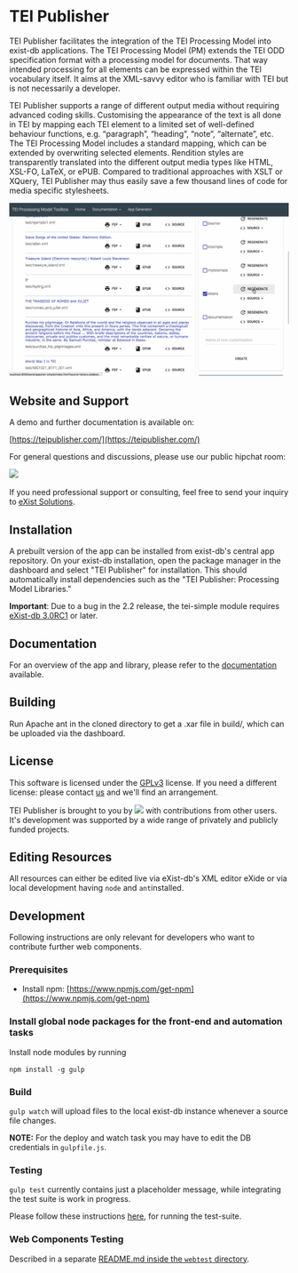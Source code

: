 # TEI Publisher

TEI Publisher facilitates the integration of the TEI Processing Model into exist-db applications. The TEI Processing Model (PM) extends the TEI ODD specification format with a processing model for documents. That way intended processing for all elements can be expressed within the TEI vocabulary itself. It aims at the XML-savvy editor who is familiar with TEI but is not necessarily a developer.

TEI Publisher supports a range of different output media without requiring advanced coding skills. Customising the appearance of the text is all done in TEI by mapping each TEI element to a limited set of well-defined behaviour functions, e.g. “paragraph”, “heading”, “note”, “alternate”, etc. The TEI Processing Model includes a standard mapping, which can be extended by overwriting selected elements. Rendition styles are transparently translated into the different output media types like HTML, XSL-FO, LaTeX, or ePUB. Compared to traditional approaches with XSLT or XQuery, TEI Publisher may thus easily save a few thousand lines of code for media specific stylesheets.

![Editing an ODD](data/doc/EditODD.gif)

## Website and Support

A demo and further documentation is available on:

[https://teipublisher.com/](https://teipublisher.com/)

For general questions and discussions, please use our public hipchat room:

<a href="https://www.hipchat.com/gROkvVTMA">
<img src="https://www.hipchat.com/img/design_align/hipchat-logo-small.svg" width="128"/>
</a>

If you need professional support or consulting, feel free to send your inquiry to [eXist Solutions](mailto:mail@existsolutions.com).

## Installation

A prebuilt version of the app can be installed from exist-db's central app repository. On your exist-db installation, open the package manager in the dashboard and select "TEI Publisher" for installation. This should automatically install dependencies such as the "TEI Publisher: Processing Model Libraries."

**Important**: Due to a bug in the 2.2 release, the tei-simple module requires [eXist-db 3.0RC1](https://bintray.com/existdb/releases/exist/3.0.RC1/view/files) or later.

## Documentation

For an overview of the app and library, please refer to the [documentation](http://teipublisher.com/exist/apps/tei-publisher/doc/documentation.xml) available.

## Building

Run Apache ant in the cloned directory to get a .xar file in build/, which can be uploaded
via the dashboard.

## License

This software is licensed under the [GPLv3](https://www.gnu.org/licenses/gpl-3.0.en.html) license. If you need a different license: please contact [us](mailto:mail@existsolutions.com) and we'll find an arrangement.

TEI Publisher is brought to you by <a href="http://existsolutions.com"><img src="http://teipublisher.com/img/existsolutions.svg" width="128"/></a> with contributions from other users. It's development was supported by a wide range of privately and publicly funded projects.

## Editing Resources

All resources can either be edited live via eXist-db's XML editor eXide or via local development having `node` and `ant`installed.

## Development

Following instructions are only relevant for developers who want to contribute further web components.

### Prerequisites
*   Install npm: [https://www.npmjs.com/get-npm](https://www.npmjs.com/get-npm)


### Install global node packages for the front-end and automation tasks

Install node modules by running

    npm install -g gulp


### Build

`gulp watch` will upload files to the local exist-db instance whenever a source file changes.

**NOTE:** For the deploy and watch task you may have to edit the DB credentials in `gulpfile.js`.

### Testing
`gulp test` currently contains just a placeholder message, while integrating the test suite is work in progress.

Please follow these instructions [here](http://gitlab.existsolutions.com/tei-publisher/tei-publisher-app/tree/master/webtest), for running the test-suite.

### Web Components Testing

Described in a separate [README.md inside the `webtest` directory](webtest/README.md).
